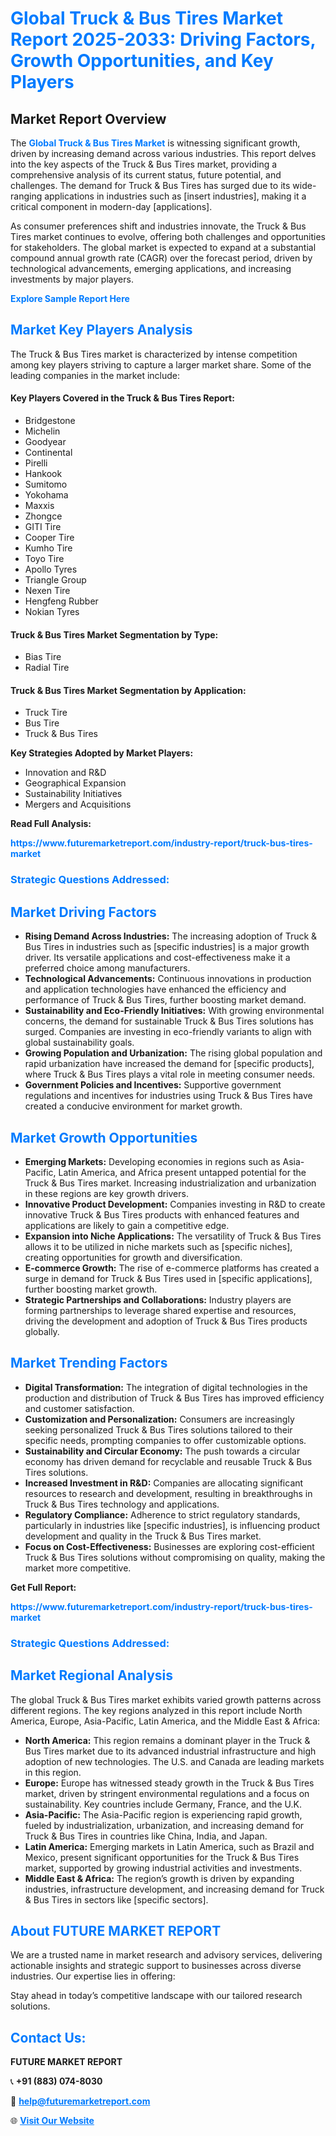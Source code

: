 <h1 style="color: #007BFF;">Global Truck & Bus Tires Market Report 2025-2033: Driving Factors, Growth Opportunities, and Key Players</h1>

<section id="overview">
<h2>Market Report Overview</h2>
<p>The <a href="https://www.futuremarketreport.com/industry-report/truck-bus-tires-market" style="color: #007BFF; text-decoration: none;"><strong>Global Truck & Bus Tires Market</strong></a> is witnessing significant growth, driven by increasing demand across various industries. This report delves into the key aspects of the Truck & Bus Tires market, providing a comprehensive analysis of its current status, future potential, and challenges. The demand for Truck & Bus Tires has surged due to its wide-ranging applications in industries such as [insert industries], making it a critical component in modern-day [applications].</p>
<p>As consumer preferences shift and industries innovate, the Truck & Bus Tires market continues to evolve, offering both challenges and opportunities for stakeholders. The global market is expected to expand at a substantial compound annual growth rate (CAGR) over the forecast period, driven by technological advancements, emerging applications, and increasing investments by major players.</p>
</section>

<section id="overview">
<p><a href="https://www.futuremarketreport.com/request-sample/reportId=111943" style="color: #007BFF; text-decoration: none;"><strong>Explore Sample Report Here</strong></a></p>
</section>

<section id="key-players">
<h2 style="color: #007BFF;">Market Key Players Analysis</h2>
<p>The Truck & Bus Tires market is characterized by intense competition among key players striving to capture a larger market share. Some of the leading companies in the market include:</p>
<h4>Key Players Covered in the Truck & Bus Tires Report:</h4>
<ul><li>Bridgestone</li><li>Michelin</li><li>Goodyear</li><li>Continental</li><li>Pirelli</li><li>Hankook</li><li>Sumitomo</li><li>Yokohama</li><li>Maxxis</li><li>Zhongce</li><li>GITI Tire</li><li>Cooper Tire</li><li>Kumho Tire</li><li>Toyo Tire</li><li>Apollo Tyres</li><li>Triangle Group</li><li>Nexen Tire</li><li>Hengfeng Rubber</li><li>Nokian Tyres</li></ul>
<h4>Truck & Bus Tires Market Segmentation by Type:</h4>
<ul><li>Bias Tire</li><li>Radial Tire</li></ul>

<h4>Truck & Bus Tires Market Segmentation by Application:</h4>
<ul><li>Truck Tire</li><li>Bus Tire</li><li>Truck &amp; Bus Tires</li></ul>
<p><strong>Key Strategies Adopted by Market Players:</strong></p>
<ul>
<li>Innovation and R&D</li>
<li>Geographical Expansion</li>
<li>Sustainability Initiatives</li>
<li>Mergers and Acquisitions</li>
</ul>
</section>

<section>
<p><strong>Read Full Analysis: </strong></p><a href="https://www.futuremarketreport.com/industry-report/truck-bus-tires-market" style="color: #007BFF; text-decoration: none;"><strong>https://www.futuremarketreport.com/industry-report/truck-bus-tires-market</strong></a>
<h3 style="color: #007BFF;">Strategic Questions Addressed:</h3>
</section>

<section id="driving-factors">
<h2 style="color: #007BFF;">Market Driving Factors</h2>
<ul>
<li><strong>Rising Demand Across Industries:</strong> The increasing adoption of Truck & Bus Tires in industries such as [specific industries] is a major growth driver. Its versatile applications and cost-effectiveness make it a preferred choice among manufacturers.</li>
<li><strong>Technological Advancements:</strong> Continuous innovations in production and application technologies have enhanced the efficiency and performance of Truck & Bus Tires, further boosting market demand.</li>
<li><strong>Sustainability and Eco-Friendly Initiatives:</strong> With growing environmental concerns, the demand for sustainable Truck & Bus Tires solutions has surged. Companies are investing in eco-friendly variants to align with global sustainability goals.</li>
<li><strong>Growing Population and Urbanization:</strong> The rising global population and rapid urbanization have increased the demand for [specific products], where Truck & Bus Tires plays a vital role in meeting consumer needs.</li>
<li><strong>Government Policies and Incentives:</strong> Supportive government regulations and incentives for industries using Truck & Bus Tires have created a conducive environment for market growth.</li>
</ul>
</section>

<section id="growth-opportunities">
<h2 style="color: #007BFF;">Market Growth Opportunities</h2>
<ul>
<li><strong>Emerging Markets:</strong> Developing economies in regions such as Asia-Pacific, Latin America, and Africa present untapped potential for the Truck & Bus Tires market. Increasing industrialization and urbanization in these regions are key growth drivers.</li>
<li><strong>Innovative Product Development:</strong> Companies investing in R&D to create innovative Truck & Bus Tires products with enhanced features and applications are likely to gain a competitive edge.</li>
<li><strong>Expansion into Niche Applications:</strong> The versatility of Truck & Bus Tires allows it to be utilized in niche markets such as [specific niches], creating opportunities for growth and diversification.</li>
<li><strong>E-commerce Growth:</strong> The rise of e-commerce platforms has created a surge in demand for Truck & Bus Tires used in [specific applications], further boosting market growth.</li>
<li><strong>Strategic Partnerships and Collaborations:</strong> Industry players are forming partnerships to leverage shared expertise and resources, driving the development and adoption of Truck & Bus Tires products globally.</li>
</ul>
</section>

<section id="trending-factors">
<h2 style="color: #007BFF;">Market Trending Factors</h2>
<ul>
<li><strong>Digital Transformation:</strong> The integration of digital technologies in the production and distribution of Truck & Bus Tires has improved efficiency and customer satisfaction.</li>
<li><strong>Customization and Personalization:</strong> Consumers are increasingly seeking personalized Truck & Bus Tires solutions tailored to their specific needs, prompting companies to offer customizable options.</li>
<li><strong>Sustainability and Circular Economy:</strong> The push towards a circular economy has driven demand for recyclable and reusable Truck & Bus Tires solutions.</li>
<li><strong>Increased Investment in R&D:</strong> Companies are allocating significant resources to research and development, resulting in breakthroughs in Truck & Bus Tires technology and applications.</li>
<li><strong>Regulatory Compliance:</strong> Adherence to strict regulatory standards, particularly in industries like [specific industries], is influencing product development and quality in the Truck & Bus Tires market.</li>
<li><strong>Focus on Cost-Effectiveness:</strong> Businesses are exploring cost-efficient Truck & Bus Tires solutions without compromising on quality, making the market more competitive.</li>
</ul>
</section>

<section>
<p><strong>Get Full Report: </strong></p><a href="https://www.futuremarketreport.com/industry-report/truck-bus-tires-market" style="color: #007BFF; text-decoration: none;"><strong>https://www.futuremarketreport.com/industry-report/truck-bus-tires-market</strong></a>
<h3 style="color: #007BFF;">Strategic Questions Addressed:</h3>
</section>


<section id="regional-analysis">
<h2 style="color: #007BFF;">Market Regional Analysis</h2>
<p>The global Truck & Bus Tires market exhibits varied growth patterns across different regions. The key regions analyzed in this report include North America, Europe, Asia-Pacific, Latin America, and the Middle East & Africa:</p>
<ul>
<li><strong>North America:</strong> This region remains a dominant player in the Truck & Bus Tires market due to its advanced industrial infrastructure and high adoption of new technologies. The U.S. and Canada are leading markets in this region.</li>
<li><strong>Europe:</strong> Europe has witnessed steady growth in the Truck & Bus Tires market, driven by stringent environmental regulations and a focus on sustainability. Key countries include Germany, France, and the U.K.</li>
<li><strong>Asia-Pacific:</strong> The Asia-Pacific region is experiencing rapid growth, fueled by industrialization, urbanization, and increasing demand for Truck & Bus Tires in countries like China, India, and Japan.</li>
<li><strong>Latin America:</strong> Emerging markets in Latin America, such as Brazil and Mexico, present significant opportunities for the Truck & Bus Tires market, supported by growing industrial activities and investments.</li>
<li><strong>Middle East & Africa:</strong> The region’s growth is driven by expanding industries, infrastructure development, and increasing demand for Truck & Bus Tires in sectors like [specific sectors].</li>
</ul>
</section>

<footer>
<h2 style="color: #007BFF;">About FUTURE MARKET REPORT</h2>
<p>We are a trusted name in market research and advisory services, delivering actionable insights and strategic support to businesses across diverse industries. Our expertise lies in offering:</p>

<p>Stay ahead in today’s competitive landscape with our tailored research solutions.</p>

<h2 style="color: #007BFF;">Contact Us:</h2>
<p><strong>FUTURE MARKET REPORT</strong></p>
<p>📞 <strong>+91 (883) 074-8030</strong></p>
<p>📧 <strong><a href="mailto:help@futuremarketreport.com" style="color: #007BFF;">help@futuremarketreport.com</a></strong></p>
<p>🌐 <strong><a href="https://www.futuremarketreport.com/" style="color: #007BFF;">Visit Our Website</a></strong></p>
</footer>